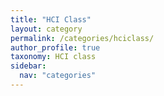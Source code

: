 ```yaml
---
title: "HCI Class"
layout: category
permalink: /categories/hciclass/
author_profile: true
taxonomy: HCI class
sidebar:
  nav: "categories"
---
```

